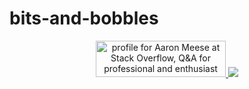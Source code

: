 # bits-and-bobbles

<p align="center">
  <a href="https://stackoverflow.com/users/6456163/aaron-meese">
    <img src="https://stackoverflow.com/users/flair/6456163.png" width="208" height="58" alt="profile for Aaron Meese at Stack Overflow, Q&amp;A for professional and enthusiast programmers" title="profile for Aaron Meese at Stack Overflow, Q&amp;A for professional and enthusiast programmers">
  </a>

  <a href="https://www.codewars.com/users/ajmeese7">
    <img src="https://www.codewars.com/users/ajmeese7/badges/large" />
  </a>
</p>
